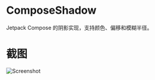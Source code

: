 # ComposeShadow
Jetpack Compose 的阴影实现，支持颜色、偏移和模糊半径。

# 截图

![Screenshot](.Screenshot/Screenshot.png "Screenshot.png")  
